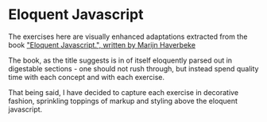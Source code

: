 # Eloquent Javascript

The exercises here are visually enhanced adaptations extracted from the book ["Eloquent Javascript.", written by Marijn Haverbeke](https://eloquentjavascript.net)

The book, as the title suggests is in of itself eloquently parsed out in digestable sections - one should not rush through, but instead spend quality time with each concept and with each exercise.

That being said, I have decided to capture each exercise in decorative fashion, sprinkling toppings of markup and styling above the eloquent javascript.
